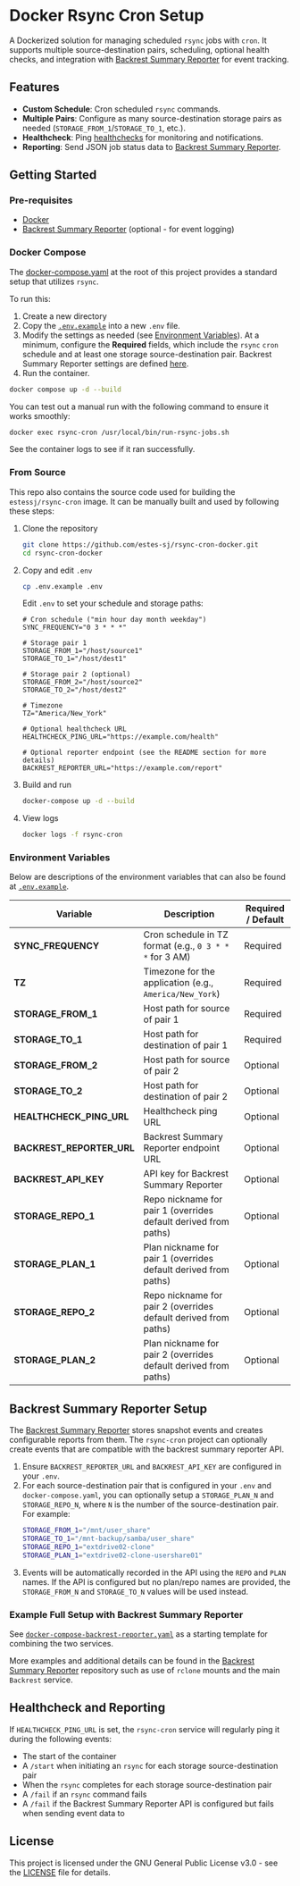 # Docker Rsync Cron Setup

A Dockerized solution for managing scheduled `rsync` jobs with `cron`. It supports multiple source-destination pairs, scheduling, optional health checks, and integration with [Backrest Summary Reporter](https://github.com/estes-sj/Backrest-Summary-Reporter) for event tracking.

## Features

* **Custom Schedule**: Cron scheduled `rsync` commands.
* **Multiple Pairs**: Configure as many source-destination storage pairs as needed (`STORAGE_FROM_1`/`STORAGE_TO_1`, etc.).
* **Healthcheck**: Ping [healthchecks](https://healthchecks.io/) for monitoring and notifications.
* **Reporting**: Send JSON job status data to [Backrest Summary Reporter](https://github.com/estes-sj/Backrest-Summary-Reporter).

## Getting Started

### Pre-requisites
- [Docker](https://docs.docker.com/engine/install/)
- [Backrest Summary Reporter](https://github.com/estes-sj/Backrest-Summary-Reporter) (optional - for event logging)

### Docker Compose

The [docker-compose.yaml](docker-compose.yaml) at the root of this project provides a standard setup that utilizes `rsync`.

To run this:
1. Create a new directory
2. Copy the [`.env.example`](.env.example) into a new `.env` file.
3. Modify the settings as needed (see [Environment Variables](#environment-variables)). At a minimum, configure the **Required** fields, which include the `rsync` `cron` schedule and at least one storage source-destination pair. Backrest Summary Reporter settings are defined [here](#backrest-summary-reporter-setup).
4. Run the container.
  ```bash
  docker compose up -d --build
  ```

You can test out a manual run with the following command to ensure it works smoothly:
```bash
docker exec rsync-cron /usr/local/bin/run-rsync-jobs.sh
```
See the container logs to see if it ran successfully.

### From Source
This repo also contains the source code used for building the `estessj/rsync-cron` image. It can be manually built and used by following these steps:

1. Clone the repository

   ```bash
   git clone https://github.com/estes-sj/rsync-cron-docker.git
   cd rsync-cron-docker
   ```

2. Copy and edit `.env`

   ```bash
   cp .env.example .env
   ```

   Edit `.env` to set your schedule and storage paths:

   ```dotenv
   # Cron schedule ("min hour day month weekday")
   SYNC_FREQUENCY="0 3 * * *"

   # Storage pair 1
   STORAGE_FROM_1="/host/source1"
   STORAGE_TO_1="/host/dest1"

   # Storage pair 2 (optional)
   STORAGE_FROM_2="/host/source2"
   STORAGE_TO_2="/host/dest2"

   # Timezone
   TZ="America/New_York"

   # Optional healthcheck URL
   HEALTHCHECK_PING_URL="https://example.com/health"

   # Optional reporter endpoint (see the README section for more details)
   BACKREST_REPORTER_URL="https://example.com/report"
   ```

3. Build and run

   ```bash
   docker-compose up -d --build
   ```

4. View logs

   ```bash
   docker logs -f rsync-cron
   ```

### Environment Variables
Below are descriptions of the environment variables that can also be found at [`.env.example`](.env.example).

| Variable                    | Description                                                     | Required / Default |
| --------------------------- | --------------------------------------------------------------- | ------------------ |
| **SYNC\_FREQUENCY**         | Cron schedule in TZ format (e.g., `0 3 * * *` for 3 AM)         | Required           |
| **TZ**                      | Timezone for the application (e.g., `America/New_York`)         | Required           |
| **STORAGE\_FROM\_1**        | Host path for source of pair 1                                  | Required           |
| **STORAGE\_TO\_1**          | Host path for destination of pair 1                             | Required           |
| **STORAGE\_FROM\_2**        | Host path for source of pair 2                                  | Optional           |
| **STORAGE\_TO\_2**          | Host path for destination of pair 2                             | Optional           |
| **HEALTHCHECK\_PING\_URL**  | Healthcheck ping URL                                            | Optional           |
| **BACKREST\_REPORTER\_URL** | Backrest Summary Reporter endpoint URL                          | Optional           |
| **BACKREST\_API\_KEY**      | API key for Backrest Summary Reporter                           | Optional           |
| **STORAGE\_REPO\_1**        | Repo nickname for pair 1 (overrides default derived from paths) | Optional           |
| **STORAGE\_PLAN\_1**        | Plan nickname for pair 1 (overrides default derived from paths) | Optional           |
| **STORAGE\_REPO\_2**        | Repo nickname for pair 2 (overrides default derived from paths) | Optional           |
| **STORAGE\_PLAN\_2**        | Plan nickname for pair 2 (overrides default derived from paths) | Optional           |

## Backrest Summary Reporter Setup

The [Backrest Summary Reporter](https://github.com/estes-sj/Backrest-Summary-Reporter) stores snapshot events and creates configurable reports from them. The `rsync-cron` project can optionally create events that are compatible with the backrest summary reporter API.

1. Ensure `BACKREST_REPORTER_URL` and `BACKREST_API_KEY` are configured in your `.env`.
2. For each source-destination pair that is configured in your `.env` and `docker-compose.yaml`, you can optionally setup a `STORAGE_PLAN_N` and `STORAGE_REPO_N`, where `N` is the number of the source-destination pair. For example:
   ```bash
   STORAGE_FROM_1="/mnt/user_share"
   STORAGE_TO_1="/mnt-backup/samba/user_share"
   STORAGE_REPO_1="extdrive02-clone"
   STORAGE_PLAN_1="extdrive02-clone-usershare01"
   ```
3. Events will be automatically recorded in the API using the `REPO` and `PLAN` names. If the API is configured but no plan/repo names are provided, the `STORAGE_FROM_N` and `STORAGE_TO_N` values will be used instead.

### Example Full Setup with Backrest Summary Reporter

See [`docker-compose-backrest-reporter.yaml`](docker-examples/docker-compose-backrest-reporter.yaml) as a starting template for combining the two services.

More examples and additional details can be found in the [Backrest Summary Reporter](https://github.com/estes-sj/Backrest-Summary-Reporter) repository such as use of `rclone` mounts and the main `Backrest` service.


## Healthcheck and Reporting

If `HEALTHCHECK_PING_URL` is set, the `rsync-cron` service will regularly ping it during the following events:
- The start of the container
- A `/start` when initiating an `rsync` for each storage source-destination pair
- When the `rsync` completes for each storage source-destination pair
- A `/fail` if an `rsync` command fails
- A `/fail` if the Backrest Summary Reporter API is configured but fails when sending event data to

## License

This project is licensed under the GNU General Public License v3.0 - see the [LICENSE](LICENSE) file for details.